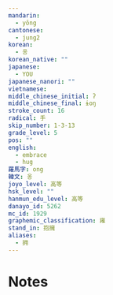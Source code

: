 ```yaml
---
mandarin:
  - yōng
cantonese:
  - jung2
korean:
  - 옹
korean_native: ""
japanese:
  - YOU
japanese_nanori: ""
vietnamese:
middle_chinese_initial: ʔ
middle_chinese_final: ɨoŋ
stroke_count: 16
radical: 手
skip_number: 1-3-13
grade_level: 5
pos: ""
english:
  - embrace
  - hug
羅馬字: ong
韓文: 옹
joyo_level: 高等
hsk_level: ""
hanmun_edu_level: 高等
danayo_id: 5262
mc_id: 1929
graphemic_classification: 雍
stand_in: 抱擁
aliases:
  - 拥
---
```


# Notes
